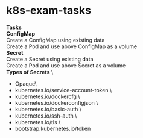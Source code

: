 # k8s-exam-tasks
**Tasks** \
**ConfigMap** \
Create a ConfigMap using existing data \
Create a Pod and use above ConfigMap as a volume \
**Secret** \
Create a Secret using existing data \
Create a Pod and use above Secret as a volume \
**Types of Secrets** \
- Opaque\
- kubernetes.io/service-account-token \
- kubernetes.io/dockercfg \
- kubernetes.io/dockerconfigjson \
- kubernetes.io/basic-auth \
- kubernetes.io/ssh-auth \
- kubernetes.io/tls \
- bootstrap.kubernetes.io/token






